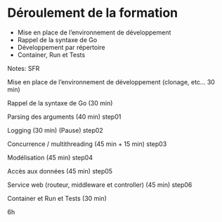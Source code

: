 # Déroulement de la formation

- Mise en place de l’environnement de développement
- Rappel de la syntaxe de Go
- Développement par répertoire
- Container, Run et Tests

Notes:
SFR

Mise en place de l’environnement de développement (clonage, etc… 30 min)

Rappel de la syntaxe de Go (30 min)

Parsing des arguments (40 min)
step01

Logging (30 min) (Pause)
step02

Concurrence / multithreading (45 min + 15 min)
step03

Modélisation (45 min)
step04

Accès aux données (45 min)
step05

Service web (routeur, middleware et controller) (45 min)
step06

Container et Run et Tests (30 min)

6h
